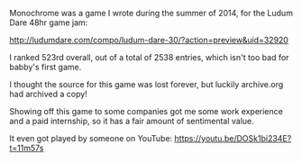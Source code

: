 Monochrome was a game I wrote during the summer of 2014, for the Ludum Dare 48hr game jam:

http://ludumdare.com/compo/ludum-dare-30/?action=preview&uid=32920

I ranked 523rd overall, out of a total of 2538 entries, which isn't too bad for babby's first game.

I thought the source for this game was lost forever, but luckily archive.org had archived a copy!

Showing off this game to some companies got me some work experience and a paid internship, so it has a fair amount of sentimental value.

It even got played by someone on YouTube: https://youtu.be/DOSk1bi234E?t=11m57s
